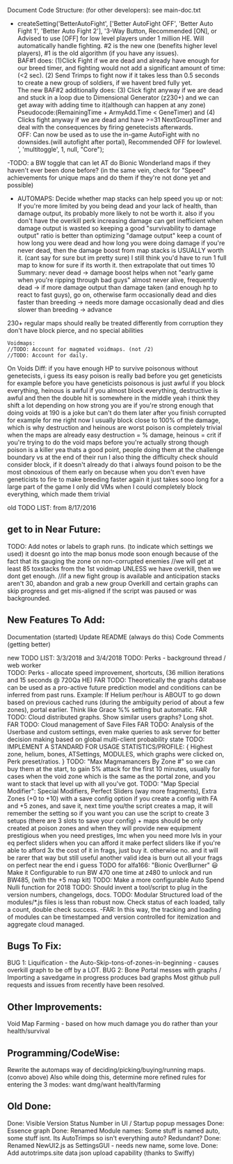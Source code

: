 Document Code Structure: (for other developers): see main-doc.txt 
 
-    createSetting('BetterAutoFight', ['Better AutoFight OFF', 'Better Auto Fight 1', 'Better Auto Fight 2'], '3-Way Button, Recommended [ON], or Advised to use [OFF] for low level players under 1 million HE.  Will automatically handle fighting. #2 is the new one (benefits higher level players), #1 is the old algorithm (if you have any issues).<br>BAF#1 does: (1)Click Fight if we are dead and already have enough for our breed timer, and fighting would not add a significant amount of time:(&lt;2 sec). (2) Send Trimps to fight now if it takes less than 0.5 seconds to create a new group of soldiers, if we havent bred fully yet. <br>The new BAF#2 additionally does: (3) Click fight anyway if we are dead and stuck in a loop due to Dimensional Generator (z230+) and we can get away with adding time to it(although can happen at any zone) Pseudocode:(RemainingTime + ArmyAdd.Time &lt; GeneTimer) and (4) Clicks fight anyway if we are dead and have &gt;=31 NextGroupTimer and deal with the consequences by firing genetecists afterwards. <br>OFF: Can now be used as to use the in-game AutoFight with no downsides.(will autofight after portal), Recommended OFF for lowlevel. ', 'multitoggle', 1, null, "Core");

-TODO: a BW toggle that can let AT do Bionic Wonderland maps if they haven't ever been done before?
  (in the same vein, check for "Speed" achievements for unique maps and do them if they're not done yet and possible)

- AUTOMAPS: Decide whether map stacks can help speed you up or not:
If you're more limited by you being dead and your lack of health, than damage output, its probably more likely to not be worth it.
also if you don't have the overkill perk increasing damage can get inefficient when damage output is wasted
so keeping a good "survivability to damage output" ratio is better than optimizing "damage output"
keep a count of how long you were dead and how long you were doing damage
if you're never dead, then the damage boost from map stacks is USUALLY worth it. (cant say for sure but im pretty sure)
I still think you'd have to run 1 full map to know for sure if its worth it. then extrapolate that out times 10
Summary:
never dead -> damage boost helps when not "early game when you're ripping through bad guys"
almost never alive, frequently dead -> if more damage output than damage taken (and enough hp to react to fast guys), go on, otherwise farm
occasionally dead and dies faster than breeding -> needs more damage
occasionally dead and dies slower than breeding -> advance


230+ regular maps should really be treated differently from corruption
they don't have block pierce, and no special abilities

    Voidmaps:
    //TODO: Account for magmated voidmaps. (not /2)
    //TODO: Account for daily.
On Voids Diff:
if you have enough HP to survive poisonous without genetecists, i guess its easy
poison is really bad before you get geneticists for example
before you have geneticists poisonous is just awful
if you block everything, heinous is awful
if you almost block everything, destructive is awful
and then the double hit is somewhere in the middle
yeah i think they shift a lot depending on how strong you are
if you're strong enough that doing voids at 190 is a joke but can't do them later after you finish corrupted for example
for me right now I usually block close to 100% of the damage, which is why destruction and heinous are worst
poison is completely trivial when the maps are already easy
destruction = % damage, heinous = crit
if you're trying to do the void maps before you're actually strong though poison is a killer
yea thats a good point, people doing them at the challenge boundary vs at the end of their run
I also thing the difficulty check should consider block, if it doesn't already do that
i always found poison to be the most obnoxious of them early on because when you don't even have geneticists to fire to make breeding faster again it just takes sooo long
for a large part of the game I only did VMs when I could completely block everything, which made them trivial            


old TODO LIST: from 8/17/2016

get to in Near Future:
------------
TODO: Add notes or labels to graph runs.  (to indicate which settings we used)
 it doesnt go into the map bonus mode soon enough because of the fact that its gauging the zone on non-corrupted enemies
 //we will get at least 85 toxstacks from the 1st voidmap UNLESS we have overkill, then we dont get enough.
 //if a new fight group is available and anticipation stacks aren't 30, abandon and grab a new group
 Overkill and certain graphs can skip progress and get mis-aligned if the script was paused or was backgrounded.
  
New Features To Add:
----------------
Documentation (started)
Update README (always do this)
Code Comments (getting better)

new TODO LIST: 3/3/2018 and 3/4/2018
TODO: Perks - background thread / web worker    
TODO: Perks - allocate speed improvement, shortcuts, (36 million iterations and 15 seconds @ 720Qa HE)
FAR TODO: Theoretically the graphs database can be used as a pro-active future prediction model and conditions can be inferred from past runs.
    Example: If Helium per/hour is ABOUT to go down based on previous cached runs (during the ambiguity period of about a few zones), portal earlier.
    Think like Grace %% setting but automatic.
FAR TODO: Cloud distributed graphs. Show similar users graphs? Long shot.
FAR TODO: Cloud management of Save Files
FAR TODO: Analysis of the Userbase and custom settings, even make queries to ask server for better decision making based on global multi-client probability state
TODO: IMPLEMENT A STANDARD FOR USAGE STATISTICS/PROFILE: {
 Highest zone, helium, bones, ATSettings, MODULES, which graphs were clicked on, Perk preset/ratios.
}
TODO: "Max Magmamancers By Zone #" so we can buy them at the start, to gain 5% attack for the first 10 minutes, usually for cases when the void zone which is the same as the portal zone, and you want to stack that level up with all you've got.
TODO: "Map Special Modifier": Special Modifiers, Perfect Sliders (way more fragments), Extra Zones (+0 to +10)
    with a save config option
    if you create a config with FA and +5 zones, and save it, next time you/the script creates a map, it will remember the setting
    so if you want you can use the script to create 3 setups (there are 3 slots to save your config)
    + maps should be only created at poison zones and when they will provide new equipment
    prestigious when you need prestiges, lmc when you need more lvls in your eq
    perfect sliders when you can afford it
    make perfect sliders like if you're able to afford 3x the cost of it in frags, just buy it. otherwise no. and it will be rarer that way but still useful
    another valid idea is burn out all your frags on perfect near the end i guess
TODO for alfa166: "Bionic OverBurner" :smiley: Make it Configurable to run BW 470 one time at z480 to unlock and run BW485, (with the +5 map kit)
TODO: Make a more configurable Auto Spend Nulli function for 2018
TODO: Should invent a tool/script to plug in the version numbers, changelogs, docs.
TODO: Modular Structured load of the modules/*.js files is less than robust now. Check status of each loaded, tally a count, double check success.
     -FAR: In this way, the tracking and loading of modules can be timestamped and version controlled for itemization and aggregate cloud managed.

Bugs To Fix:
----------------
BUG 1: Liquification - the Auto-Skip-tons-of-zones-in-beginning - causes overkill graph to be off by a LOT.
BUG 2: Bone Portal messes with graphs / Importing a savedgame in progress produces bad graphs
Most github pull requests and issues from recently have been resolved.


Other Improvements:
----------------
Void Map Farming
    - based on how much damage you do rather than your health/survival

Programming/CodeWise:
----------------------
Rewrite the automaps way of deciding/picking/buying/running maps. (convo above)
Also while doing this, determine more refined rules for entering the 3 modes: want dmg/want health/farming


Old Done:
------
Done: Visible Version Status Number in UI / Startup popup messages
Done: Essence graph
Done: Renamed Module names: Some stuff is named auto, some stuff isnt. Its AutoTrimps so isn't everything auto? Redundant? 
Done: Renamed NewUI2.js as SettingsGUI - needs new name, some love.
Done: Add autotrimps.site data json upload capability (thanks to Swiffy)
